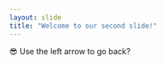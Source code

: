 ```yaml
---
layout: slide
title: "Welcome to our second slide!"
---
```

:sunglasses:
Use the left arrow to go back?
